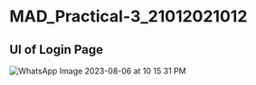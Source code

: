 # MAD_Practical-3_21012021012

## UI of Login Page

![WhatsApp Image 2023-08-06 at 10 15 31 PM](https://github.com/jaydipchangani/MAD_Practical-3_21012021012/assets/98078979/cfeee925-6e47-4d2f-8108-9e473abab2b6)

